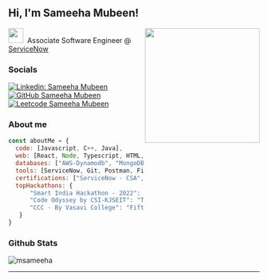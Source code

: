 <h2> Hi, I'm Sameeha Mubeen! 
 <!-- <img src="https://i.giphy.com/media/v1.Y2lkPTc5MGI3NjExYWttdG42cnN2bHoybWF3cG42OXd5ZWxsd3llcmEwNTh6emFwcGE2YiZlcD12MV9pbnRlcm5hbF9naWZfYnlfaWQmY3Q9Zw/Cmr1OMJ2FN0B2/giphy.gif" width="50"> -->
</h2>
<!--I do tech GIF
https://i.giphy.com/media/v1.Y2lkPTc5MGI3NjExY2dxN25vZDB3Znh5NXp2dXN0MnlhbzBpNWwzamFsM3hkYXM5ZzQ2OSZlcD12MV9pbnRlcm5hbF9naWZfYnlfaWQmY3Q9Zw/j7k6JOp8LufhXspVfu/giphy.gif
<img align='right' src="https://media.giphy.com/media/ieyl9zmCjO4b4t6qoY/giphy.gif" width="230">
 -->
 <img align='right' src="https://i.giphy.com/media/v1.Y2lkPTc5MGI3NjExY2dxN25vZDB3Znh5NXp2dXN0MnlhbzBpNWwzamFsM3hkYXM5ZzQ2OSZlcD12MV9pbnRlcm5hbF9naWZfYnlfaWQmY3Q9Zw/j7k6JOp8LufhXspVfu/giphy.gif" width="230">
<p><img src="https://i.giphy.com/media/v1.Y2lkPTc5MGI3NjExdnVyN2U0dXpzaGthaTlwODd5cnRyeXNoNnY4dm93bW5vMWMwdnM1ayZlcD12MV9pbnRlcm5hbF9naWZfYnlfaWQmY3Q9Zw/XWKMPYfe30hn3f1f18/giphy.gif" width="30">&nbsp;&nbsp;Associate Software Engineer @ <a href="http://www.unb.br">ServiceNow</a></p>

### Socials

[![Linkedin: Sameeha Mubeen](https://img.shields.io/badge/-LinkedIn-blue?style=flat-square&logo=Linkedin&logoColor=white&link=https://www.linkedin.com/in/sameehamubeen/)](https://www.linkedin.com/in/sameehamubeen/)
[![GitHub Sameeha Mubeen](https://img.shields.io/badge/Github-f6f8fa
)](https://github.com/MSameeha)
[![Leetcode Sameeha Mubeen](https://img.shields.io/badge/Leetcode-f89f1b
)](https://leetcode.com/u/Lazy_Propagation_/)


### About me

```javascript
const aboutMe = {
  code: [Javascript, C++, Java],
  web: [React, Node, Typescript, HTML, CSS],
  databases: ["AWS-Dynamodb", "MongoDB", "Firebase", "SQL"],
  tools: [ServiceNow, Git, Postman, Figma, Unix],
  certifications: ["ServiceNow - CSA", "ServiceNow - CAD"],
  topHackathons: {
      "Smart India Hackathon - 2022": "Winner",
      "Code Odyssey by CSI-KJSEIT": "Third",
      "CCC - By Vasavi College": "Fifth"
   }
}
```

### Github Stats
<p><img align="center" src="https://github-readme-streak-stats.herokuapp.com/?user=msameeha&theme=vision-friendly-dark&hide_border=true&bg_color=0D1117" alt="msameeha" /></p>



---
